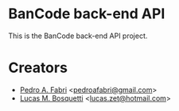 # BanCode back-end API
This is the BanCode back-end API project.

# Creators
- [Pedro A. Fabri](https://github.com/pedroafabri) <<pedroafabri@gmail.com>>
- [Lucas M. Bosquetti](https://github.com/luk-jedi) <<lucas.zet@hotmail.com>>